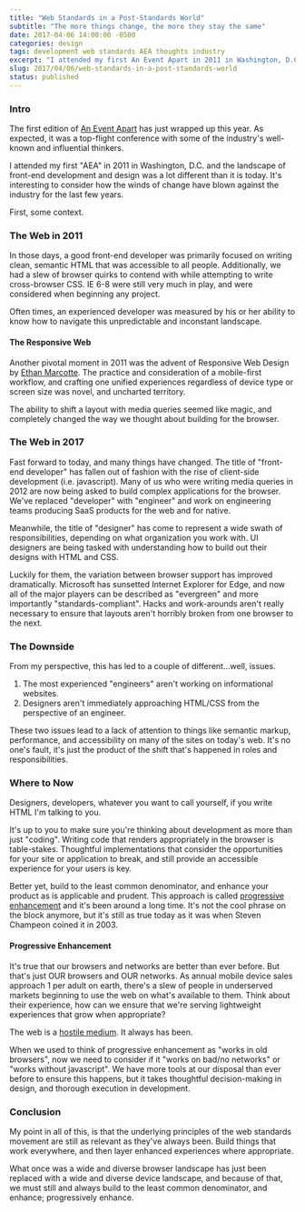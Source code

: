 ```yaml
---
title: "Web Standards in a Post-Standards World"
subtitle: "The more things change, the more they stay the same"
date: 2017-04-06 14:00:00 -0500
categories: design
tags: development web standards AEA thoughts industry
excerpt: "I attended my first An Event Apart in 2011 in Washington, D.C. and the landscape of front-end development and design was a lot different than it is today. It's interesting to consider how the winds of change have blown against the industry for the last few years."
slug: 2017/04/06/web-standards-in-a-post-standards-world
status: published
---
```


### Intro

The first edition of [An Event Apart](https://aneventapart.com) has just wrapped up this year. As expected, it was a top-flight conference with some of the industry's well-known and influential thinkers. 

I attended my first "AEA" in 2011 in Washington, D.C. and the landscape of front-end development and design was a lot different than it is today. It's interesting to consider how the winds of change have blown against the industry for the last few years.

First, some context.

### The Web in 2011

In those days, a good front-end developer was primarily focused on writing clean, semantic HTML that was accessible to all people. Additionally, we had a slew of browser quirks to contend with while attempting to write cross-browser CSS. IE 6-8 were still very much in play, and were considered when beginning any project.

Often times, an experienced developer was measured by his or her ability to know how to navigate this unpredictable and inconstant landscape.

#### The Responsive Web

Another pivotal moment in 2011 was the advent of Responsive Web Design by [Ethan Marcotte](https://ethanmarcotte.com/). The practice and consideration of a mobile-first workflow, and crafting one unified experiences regardless of device type or screen size was novel, and uncharted territory.

The ability to shift a layout with media queries seemed like magic, and completely changed the way we thought about building for the browser.

### The Web in 2017

Fast forward to today, and many things have changed. The title of "front-end developer" has fallen out of fashion with the rise of client-side development (i.e. javascript). Many of us who were writing media queries in 2012 are now being asked to build complex applications for the browser. We've replaced "developer" with "engineer" and work on engineering teams producing SaaS products for the web and for native.

Meanwhile, the title of "designer" has come to represent a wide swath of responsibilities, depending on what organization you work with. UI designers are being tasked with understanding how to build out their designs with HTML and CSS. 

Luckily for them, the variation between browser support has improved dramatically. Microsoft has sunsetted Internet Explorer for Edge, and now all of the major players can be described as "evergreen" and more importantly "standards-compliant". Hacks and work-arounds aren't really necessary to ensure that layouts aren't horribly broken from one browser to the next.

### The Downside

From my perspective, this has led to a couple of different...well, issues.

1. The most experienced "engineers" aren't working on informational websites.
2. Designers aren't immediately approaching HTML/CSS from the perspective of an engineer.

These two issues lead to a lack of attention to things like semantic markup, performance, and accessibility on many of the sites on today's web. It's no one's fault, it's just the product of the shift that's happened in roles and responsibilities.

### Where to Now

Designers, developers, whatever you want to call yourself, if you write HTML I'm talking to you. 

It's up to you to make sure you're thinking about development as more than just "coding". Writing code that renders appropriately in the browser is table-stakes. Thoughtful implementations that consider the opportunities for your site or application to break, and still provide an accessible experience for your users is key. 

Better yet, build to the least common denominator, and enhance your product as is applicable and prudent. This approach is called [progressive enhancement](https://en.wikipedia.org/wiki/Progressive_enhancement) and it's been around a long time. It's not the cool phrase on the block anymore, but it's still as true today as it was when Steven Champeon coined it in 2003.

#### Progressive Enhancement

It's true that our browsers and networks are better than ever before. But that's just OUR browsers and OUR networks. As annual mobile device sales approach 1 per adult on earth, there's a slew of people in underserved markets beginning to use the web on what's available to them. Think about their experience, how can we ensure that we're serving lightweight experiences that grow when appropriate?

The web is a [hostile medium](https://adactio.com/journal/6692). It always has been. 

When we used to think of progressive enhancement as "works in old browsers", now we need to consider if it "works on bad/no networks" or "works without javascript". We have more tools at our disposal than ever before to ensure this happens, but it takes thoughtful decision-making in design, and thorough execution in development.

### Conclusion

My point in all of this, is that the underlying principles of the web standards movement are still as relevant as they've always been. Build things that work everywhere, and then layer enhanced experiences where appropriate.

What once was a wide and diverse browser landscape has just been replaced with a wide and diverse device landscape, and because of that, we must still and always build to the least common denominator, and enhance; progressively enhance.